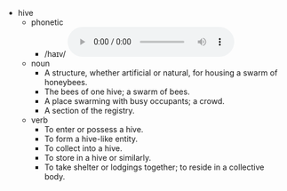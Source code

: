- hive
	- phonetic
		- /haɪv/
		  <audio controls><source src="https://api.dictionaryapi.dev/media/pronunciations/en/hive-uk.mp3"></audio>
	- noun
		- A structure, whether artificial or natural, for housing a swarm of honeybees.
		- The bees of one hive; a swarm of bees.
		- A place swarming with busy occupants; a crowd.
		- A section of the registry.
	- verb
		- To enter or possess a hive.
		- To form a hive-like entity.
		- To collect into a hive.
		- To store in a hive or similarly.
		- To take shelter or lodgings together; to reside in a collective body.